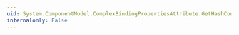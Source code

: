 ```yaml
---
uid: System.ComponentModel.ComplexBindingPropertiesAttribute.GetHashCode
internalonly: False
---
```

